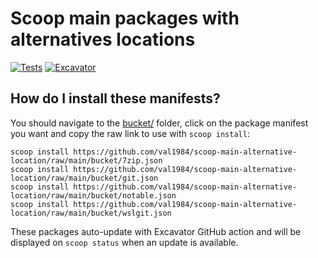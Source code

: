 # Scoop main packages with alternatives locations

[![Tests](https://github.com/val1984/scoop-main-alternative-location/actions/workflows/ci.yml/badge.svg)](https://github.com/val1984/scoop-main-alternative-location/actions/workflows/ci.yml) [![Excavator](https://github.com/val1984/scoop-main-alternative-location/actions/workflows/excavator.yml/badge.svg)](https://github.com/val1984/scoop-main-alternative-location/actions/workflows/excavator.yml)

How do I install these manifests?
---------------------------------

You should navigate to the [bucket/](bucket) folder, click on the package manifest you want and copy the raw link to use with `scoop install`:
```
scoop install https://github.com/val1984/scoop-main-alternative-location/raw/main/bucket/7zip.json
scoop install https://github.com/val1984/scoop-main-alternative-location/raw/main/bucket/git.json
scoop install https://github.com/val1984/scoop-main-alternative-location/raw/main/bucket/notable.json
scoop install https://github.com/val1984/scoop-main-alternative-location/raw/main/bucket/wslgit.json
```

These packages auto-update with Excavator GitHub action and will be displayed on `scoop status` when an update is available.
